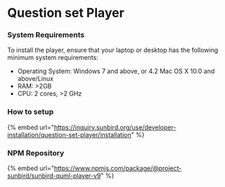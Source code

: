 # Question set Player

### System Requirements <a href="#system-requirements" id="system-requirements"></a>

To install the player, ensure that your laptop or desktop has the following minimum system requirements:

* Operating System: Windows 7 and above, or 4.2 Mac OS X 10.0 and above/Linux
* RAM: >2GB
* CPU: 2 cores, >2 GHz

### How to setup

{% embed url="https://inquiry.sunbird.org/use/developer-installation/question-set-player/installation" %}

### NPM Repository

{% embed url="https://www.npmjs.com/package/@project-sunbird/sunbird-quml-player-v9" %}
